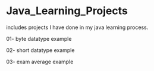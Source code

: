 # Java_Learning_Projects
includes projects I have done in my java learning process.

01- byte datatype example

02- short datatype example

03- exam average example
